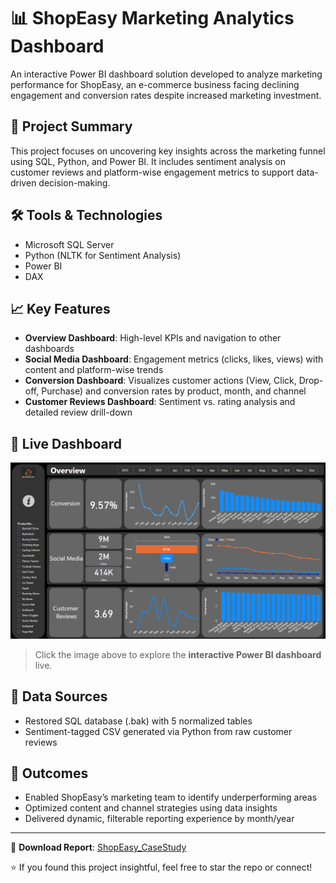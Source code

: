 # 📊 ShopEasy Marketing Analytics Dashboard

An interactive Power BI dashboard solution developed to analyze marketing performance for ShopEasy, an e-commerce business facing declining engagement and conversion rates despite increased marketing investment.

## 📌 Project Summary

This project focuses on uncovering key insights across the marketing funnel using SQL, Python, and Power BI. It includes sentiment analysis on customer reviews and platform-wise engagement metrics to support data-driven decision-making.

## 🛠 Tools & Technologies

- Microsoft SQL Server
- Python (NLTK for Sentiment Analysis)
- Power BI
- DAX

## 📈 Key Features

- **Overview Dashboard**: High-level KPIs and navigation to other dashboards
- **Social Media Dashboard**: Engagement metrics (clicks, likes, views) with content and platform-wise trends
- **Conversion Dashboard**: Visualizes customer actions (View, Click, Drop-off, Purchase) and conversion rates by product, month, and channel
- **Customer Reviews Dashboard**: Sentiment vs. rating analysis and detailed review drill-down

## 🔗 Live Dashboard

[<img src= "https://github.com/ritupermani/ShopEasy-CaseStudy/blob/main/Images/Overview.png">](https://app.powerbi.com/view?r=eyJrIjoiNmNkYjIwN2MtMjdkNC00NjJhLWI3OTItOTNmMWZiYzZmOTU0IiwidCI6IjUxZTYzYTMyLWVmY2MtNGVmMy05OWM0LWYwODhlODdhM2M2MiJ9)

> Click the image above to explore the **interactive Power BI dashboard** live.

## 📂 Data Sources

- Restored SQL database (.bak) with 5 normalized tables
- Sentiment-tagged CSV generated via Python from raw customer reviews

## 🚀 Outcomes

- Enabled ShopEasy’s marketing team to identify underperforming areas
- Optimized content and channel strategies using data insights
- Delivered dynamic, filterable reporting experience by month/year

---

📁 **Download Report**: [ShopEasy_CaseStudy](https://github.com/ritupermani/ShopEasy-CaseStudy/blob/main/ShopEasy_CaseStudy%20Project.pbix)

⭐ If you found this project insightful, feel free to star the repo or connect!
